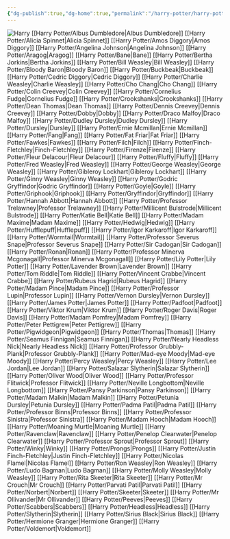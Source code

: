 ```yaml
---
{"dg-publish":true,"dg-home":true,"permalink":"/harry-potter/harry-potter/","tags":["gardenEntry"],"dgPassFrontmatter":true,"created":"","updated":""}
---
```


![Harry](https://gitee.com/Crayon_T/harry-potter/blob/master/Img/Draco_Malfoy.png)
[[Harry Potter/Albus Dumbledore\|Albus Dumbledore]]
[[Harry Potter/Alicia Spinnet\|Alicia Spinnet]]
[[Harry Potter/Amos Diggory\|Amos Diggory]]
[[Harry Potter/Angelina Johnson\|Angelina Johnson]]
[[Harry Potter/Aragog\|Aragog]]
[[Harry Potter/Bane\|Bane]]
[[Harry Potter/Bertha Jorkins\|Bertha Jorkins]]
[[Harry Potter/Bill Weasley\|Bill Weasley]]
[[Harry Potter/Bloody Baron\|Bloody Baron]]
[[Harry Potter/Buckbeak\|Buckbeak]]
[[Harry Potter/Cedric Diggory\|Cedric Diggory]]
[[Harry Potter/Charlie Weasley\|Charlie Weasley]]
[[Harry Potter/Cho Chang\|Cho Chang]]
[[Harry Potter/Colin Creevey\|Colin Creevey]]
[[Harry Potter/Cornelius Fudge\|Cornelius Fudge]]
[[Harry Potter/Crookshanks\|Crookshanks]]
[[Harry Potter/Dean Thomas\|Dean Thomas]]
[[Harry Potter/Dennis Creevey\|Dennis Creevey]]
[[Harry Potter/Dobby\|Dobby]]
[[Harry Potter/Draco Malfoy\|Draco Malfoy]]
[[Harry Potter/Dudley Dursley\|Dudley Dursley]]
[[Harry Potter/Dursley\|Dursley]]
[[Harry Potter/Ernie Mcmillan\|Ernie Mcmillan]]
[[Harry Potter/Fang\|Fang]]
[[Harry Potter/Fat Friar\|Fat Friar]]
[[Harry Potter/Fawkes\|Fawkes]]
[[Harry Potter/Filch\|Filch]]
[[Harry Potter/Finch-Fletchley\|Finch-Fletchley]]
[[Harry Potter/Firenze\|Firenze]]
[[Harry Potter/Fleur Delacour\|Fleur Delacour]]
[[Harry Potter/Fluffy\|Fluffy]]
[[Harry Potter/Fred Weasley\|Fred Weasley]]
[[Harry Potter/George Weasley\|George Weasley]]
[[Harry Potter/Gibleroy Lockhart\|Gibleroy Lockhart]]
[[Harry Potter/Ginny Weasley\|Ginny Weasley]]
[[Harry Potter/Godric Gryffindor\|Godric Gryffindor]]
[[Harry Potter/Goyle\|Goyle]]
[[Harry Potter/Griphook\|Griphook]]
[[Harry Potter/Gryffindor\|Gryffindor]]
[[Harry Potter/Hannah Abbott\|Hannah Abbott]]
[[Harry Potter/Professor Trelawney\|Professor Trelawney]]
[[Harry Potter/Millicent Bulstrode\|Millicent Bulstrode]]
[[Harry Potter/Katie Bell\|Katie Bell]]
[[Harry Potter/Madam Maxime\|Madam Maxime]]
[[Harry Potter/Hedwig\|Hedwig]]
[[Harry Potter/Hufflepuff\|Hufflepuff]]
[[Harry Potter/Igor Karkaroff\|Igor Karkaroff]]
[[Harry Potter/Wormtail\|Wormtail]]
[[Harry Potter/Professor Severus Snape\|Professor Severus Snape]]
[[Harry Potter/Sir Cadogan\|Sir Cadogan]]
[[Harry Potter/Ronan\|Ronan]]
[[Harry Potter/Professor Minerva Mcgonagall\|Professor Minerva Mcgonagall]]
[[Harry Potter/Lily Potter\|Lily Potter]]
[[Harry Potter/Lavender Brown\|Lavender Brown]]
[[Harry Potter/Tom Riddle\|Tom Riddle]]
[[Harry Potter/Vincent Crabbe\|Vincent Crabbe]]
[[Harry Potter/Rubeus Hagrid\|Rubeus Hagrid]]
[[Harry Potter/Madam Pince\|Madam Pince]]
[[Harry Potter/Professor Lupin\|Professor Lupin]]
[[Harry Potter/Vernon Dursley\|Vernon Dursley]]
[[Harry Potter/James Potter\|James Potter]]
[[Harry Potter/Padfoot\|Padfoot]]
[[Harry Potter/Viktor Krum\|Viktor Krum]]
[[Harry Potter/Roger Davis\|Roger Davis]]
[[Harry Potter/Madam Pomfrey\|Madam Pomfrey]]
[[Harry Potter/Peter Pettigrew\|Peter Pettigrew]]
[[Harry Potter/Pigwidgeon\|Pigwidgeon]]
[[Harry Potter/Thomas\|Thomas]]
[[Harry Potter/Seamus Finnigan\|Seamus Finnigan]]
[[Harry Potter/Nearly Headless Nick\|Nearly Headless Nick]]
[[Harry Potter/Professor Grubbly-Plank\|Professor Grubbly-Plank]]
[[Harry Potter/Mad-eye Moody\|Mad-eye Moody]]
[[Harry Potter/Percy Weasley\|Percy Weasley]]
[[Harry Potter/Lee Jordan\|Lee Jordan]]
[[Harry Potter/Salazar Slytherin\|Salazar Slytherin]]
[[Harry Potter/Oliver Wood\|Oliver Wood]]
[[Harry Potter/Professor Flitwick\|Professor Flitwick]]
[[Harry Potter/Neville Longbottom\|Neville Longbottom]]
[[Harry Potter/Pansy Parkinson\|Pansy Parkinson]]
[[Harry Potter/Madam Malkin\|Madam Malkin]]
[[Harry Potter/Petunia Dursley\|Petunia Dursley]]
[[Harry Potter/Padma Patil\|Padma Patil]]
[[Harry Potter/Professor Binns\|Professor Binns]]
[[Harry Potter/Professor Sinistra\|Professor Sinistra]]
[[Harry Potter/Madam Hooch\|Madam Hooch]]
[[Harry Potter/Moaning Murtle\|Moaning Murtle]]
[[Harry Potter/Ravenclaw\|Ravenclaw]]
[[Harry Potter/Penelop Clearwater\|Penelop Clearwater]]
[[Harry Potter/Professor Sprout\|Professor Sprout]]
[[Harry Potter/Winky\|Winky]]
[[Harry Potter/Prongs\|Prongs]]
[[Harry Potter/Justin Finch-Fletchley\|Justin Finch-Fletchley]]
[[Harry Potter/Nicolas Flamel\|Nicolas Flamel]]
[[Harry Potter/Ron Weasley\|Ron Weasley]]
[[Harry Potter/Ludo Bagman\|Ludo Bagman]]
[[Harry Potter/Molly Weasley\|Molly Weasley]]
[[Harry Potter/Rita Skeeter\|Rita Skeeter]]
[[Harry Potter/Mr Crouch\|Mr Crouch]]
[[Harry Potter/Parvati Patil\|Parvati Patil]]
[[Harry Potter/Norbert\|Norbert]]
[[Harry Potter/Skeeter\|Skeeter]]
[[Harry Potter/Mr Ollivander\|Mr Ollivander]]
[[Harry Potter/Peeves\|Peeves]]
[[Harry Potter/Scabbers\|Scabbers]]
[[Harry Potter/Headless\|Headless]]
[[Harry Potter/Slytherin\|Slytherin]]
[[Harry Potter/Sirius Black\|Sirius Black]]
[[Harry Potter/Hermione Granger\|Hermione Granger]]
[[Harry Potter/Voldemort\|Voldemort]]
